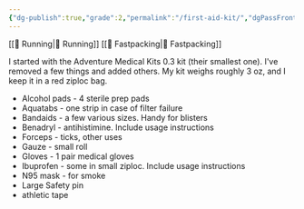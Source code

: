 ```yaml
---
{"dg-publish":true,"grade":2,"permalink":"/first-aid-kit/","dgPassFrontmatter":true}
---
```



[[📘 Running\|📘 Running]] [[📘 Fastpacking\|📘 Fastpacking]]

I started with the Adventure Medical Kits 0.3 kit (their smallest one). I've removed a few things and added others. My kit weighs roughly 3 oz, and I keep it in a red ziploc bag.

* Alcohol pads - 4 sterile prep pads
* Aquatabs - one strip in case of filter failure
* Bandaids - a few various sizes. Handy for blisters
* Benadryl - antihistimine. Include usage instructions
* Forceps - ticks, other uses
* Gauze - small roll
* Gloves - 1 pair medical gloves
* Ibuprofen - some in small ziploc. Include usage instructions
* N95 mask - for smoke
* Large Safety pin
* athletic tape